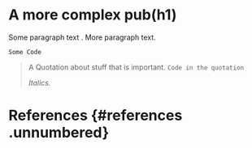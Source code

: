 # A more complex pub(h1)

Some paragraph text . More paragraph text.

`Some Code`

> A Quotation about stuff that is important. `Code in the quotation`
>
> *Italics.*

# References {#references .unnumbered}
